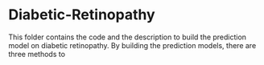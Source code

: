 # Diabetic-Retinopathy

This folder contains the code and the description to build the prediction model on diabetic retinopathy. By building the prediction models, there are three methods to 
